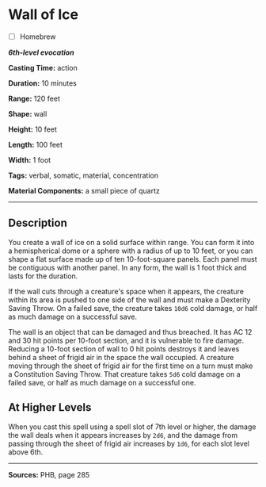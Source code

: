 # Wall of Ice

- [ ] Homebrew

***6th-level evocation***

**Casting Time:** action

**Duration:** 10 minutes

**Range:** 120 feet

**Shape:** wall

**Height:** 10 feet

**Length:** 100 feet

**Width:** 1 foot

**Tags:** verbal, somatic, material, concentration

**Material Components:** a small piece of quartz

---

## Description
You create a wall of ice on a solid surface within range.
You can form it into a hemispherical dome or a sphere with a radius of up to 10 feet, or you can shape a flat surface made up of ten 10-foot-square panels.
Each panel must be contiguous with another panel.
In any form, the wall is 1 foot thick and lasts for the duration.

If the wall cuts through a creature's space when it appears, the creature within its area is pushed to one side of the wall and must make a Dexterity Saving Throw.
On a failed save, the creature takes `10d6` cold damage, or half as much damage on a successful save.

The wall is an object that can be damaged and thus breached.
It has AC 12 and 30 hit points per 10-foot section, and it is vulnerable to fire damage.
Reducing a 10-foot section of wall to 0 hit points destroys it and leaves behind a sheet of frigid air in the space the wall occupied.
A creature moving through the sheet of frigid air for the first time on a turn must make a Constitution Saving Throw.
That creature takes `5d6` cold damage on a failed save, or half as much damage on a successful one.

## At Higher Levels
When you cast this spell using a spell slot of 7th level or higher, the damage the wall deals when it appears increases by `2d6`, and the damage from passing through the sheet of frigid air increases by `1d6`, for each slot level above 6th.

---

**Sources:** PHB, page 285
